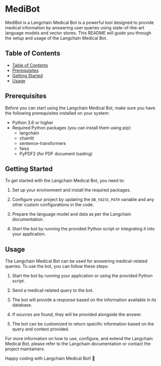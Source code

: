 # MediBot

MediBot is a Langchain Medical Bot is a powerful tool designed to provide medical information by answering user queries using state-of-the-art language models and vector stores. This README will guide you through the setup and usage of the Langchain Medical Bot.

## Table of Contents

- [Table of Contents](#table-of-contents)
- [Prerequisites](#prerequisites)
- [Getting Started](#getting-started)
- [Usage](#usage)

## Prerequisites

Before you can start using the Langchain Medical Bot, make sure you have the following prerequisites installed on your system:

- Python 3.6 or higher
- Required Python packages (you can install them using pip):
    - langchain
    - chainlit
    - sentence-transformers
    - faiss
    - PyPDF2 (for PDF document loading)

## Getting Started

To get started with the Langchain Medical Bot, you need to:

1. Set up your environment and install the required packages.

2. Configure your project by updating the `DB_FAISS_PATH` variable and any other custom configurations in the code.

3. Prepare the language model and data as per the Langchain documentation.

4. Start the bot by running the provided Python script or integrating it into your application.

## Usage

The Langchain Medical Bot can be used for answering medical-related queries. To use the bot, you can follow these steps:

1. Start the bot by running your application or using the provided Python script.

2. Send a medical-related query to the bot.

3. The bot will provide a response based on the information available in its database.

4. If sources are found, they will be provided alongside the answer.

5. The bot can be customized to return specific information based on the query and context provided.



For more information on how to use, configure, and extend the Langchain Medical Bot, please refer to the Langchain documentation or contact the project maintainers.

Happy coding with Langchain Medical Bot! 🚀
